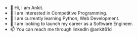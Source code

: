 
<!--
**ankit61d/ankit61d** is a ✨ _special_ ✨ repository because its `README.md` (this file) appears on your GitHub profile.

Here are some ideas to get you started:

- 🔭 I’m currently working on ...
- 🌱 I’m currently learning ...
- 👯 I’m looking to collaborate on ...
- 🤔 I’m looking for help with ...
- 💬 Ask me about ...
- 📫 How to reach me: ...
- 😄 Pronouns: ...
- ⚡ Fun fact: ...
-->
- 👋 Hi, I am Ankit.
- 👀 I am interested in Competitive Programming.
- 🌱 I am currently learning Python, Web Development.
- 💞️ I am looking to launch my career as a Software Engineer.
- 📫 You can reach me through linkedIn @ankit61d
